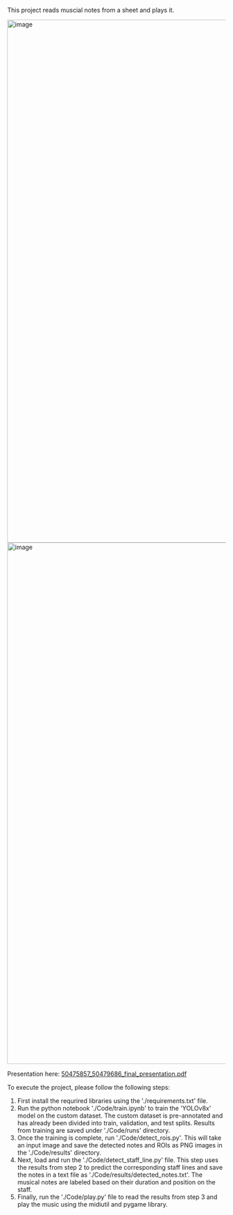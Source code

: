 This project reads muscial notes from a sheet and plays it.

<img width="1202" alt="image" src="https://github.com/sakshamsds/optical-music-recognition/assets/42541692/baad6d3d-2322-48bd-8524-98a818bfb737">
<img width="1199" alt="image" src="https://github.com/sakshamsds/optical-music-recognition/assets/42541692/8fc51882-b943-449c-8074-339809374553">

Presentation here: [50475857_50479686_final_presentation.pdf](https://github.com/sakshamsds/optical-music-recognition/files/11641878/50475857_50479686_final_presentation.pdf)

To execute the project, please follow the following steps:
1. First install the requrired libraries using the './requirements.txt' file.
2. Run the python notebook './Code/train.ipynb' to train the 'YOLOv8x' model on the custom dataset. The custom dataset is pre-annotated and has already been divided into train, validation, and test splits. Results from training are saved under './Code/runs' directory.
3. Once the training is complete, run './Code/detect_rois.py'. This will take an input image and save the detected notes and ROIs as PNG images in the './Code/results' directory.
4. Next, load and run the './Code/detect_staff_line.py' file. This step uses the results from step 2 to predict the corresponding staff lines and save the notes in a text file as './Code/results/detected_notes.txt'. The musical notes are labeled based on their duration and position on the staff.
5. Finally, run the './Code/play.py' file to read the results from step 3 and play the music using the midiutil and pygame library.
